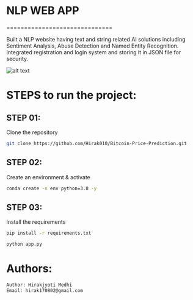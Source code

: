 # NLP WEB APP
==============================

Built a NLP website having text and string related AI solutions including Sentiment Analysis, Abuse Detection and Named Entity Recognition. Integrated registration and login system and storing it in JSON file for security.

![alt text](https://miro.medium.com/v2/resize:fit:1400/1*YyGYRTDMcXkilzjGDnZavQ.jpeg)

# STEPS to run the project:

## STEP 01: 
Clone the repository

```bash
git clone https://github.com/Hirak010/Bitcoin-Price-Prediction.git
```

## STEP 02: 
Create an environment & activate


```bash
conda create -n env python=3.8 -y
```

## STEP 03: 
Install the requirements


```bash
pip install -r requirements.txt
```

```bash
python app.py
```


# Authors:
```bash
Author: Hirakjyoti Medhi
Email: hirak170802@gmail.com
```
